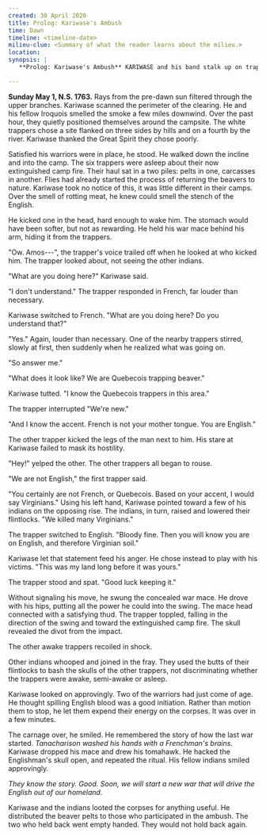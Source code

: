 ```yaml
---
created: 30 April 2020
title: Prolog: Kariwase's Ambush
time: Dawn
timeline: <timeline-date>
milieu-clue: <Summary of what the reader learns about the milieu.>
location:
synopsis: |
   **Prolog: Kariwase's Ambush** KARIWASE and his band stalk up on trappers sleeping, and capture them. Bewildered, the lead trapper speaks in French, until Kariwase points out the English accent. Kariwase observes how the French & Indian war started, then does the same to the trapper to the excitement of his men.

---
```


**Sunday May 1, N.S. 1763.** Rays from the pre-dawn sun filtered through the upper branches. Kariwase scanned the perimeter of the clearing. He and his fellow Iroquois smelled the smoke a few miles downwind. Over the past hour, they quietly positioned themselves around the campsite. The white trappers chose a site flanked on three sides by hills and on a fourth by the river. Kariwase thanked the Great Spirit they chose poorly.

Satisfied his warriors were in place, he stood. He walked down the incline and into the camp. The six trappers were asleep about their now extinguished camp fire. Their haul sat in a two piles: pelts in one, carcasses in another. Flies had already started the process of returning the beavers to nature. Kariwase took no notice of this, it was little different in their camps. Over the smell of rotting meat, he knew could smell the stench of the English.

He kicked one in the head, hard enough to wake him. The stomach would have been softer, but not as rewarding. He held his war mace behind his arm, hiding it from the trappers.

"Ow. Amos---", the trapper's voice trailed off when he looked at who kicked him. The trapper looked about, not seeing the other indians.

"What are you doing here?" Kariwase said.

"I don't understand." The trapper responded in French, far louder than necessary.

Kariwase switched to French. "What are you doing here? Do you understand that?"

"Yes." Again, louder than necessary. One of the nearby trappers stirred, slowly at first, then suddenly when he realized what was going on.

"So answer me."

"What does it look like? We are Quebecois trapping beaver."

Kariwase tutted. "I know the Quebecois trappers in this area."

The trapper interrupted "We're new."

"And I know the accent. French is not your mother tongue. You are English."

The other trapper kicked the legs of the man next to him. His stare at Kariwase failed to mask its hostility.

"Hey!" yelped the other. The other trappers all began to rouse.

"We are not English," the first trapper said.

"You certainly are not French, or Quebecois. Based on your accent, I would say Virginians." Using his left hand, Kariwase pointed toward a few of his indians on the opposing rise. The indians, in turn, raised and lowered their flintlocks. "We killed many Virginians."

The trapper switched to English. "Bloody fine. Then you will know you are on English, and therefore Virginian soil."

Kariwase let that statement feed his anger. He chose instead to play with his victims. "This was my land long before it was yours."

The trapper stood and spat. "Good luck keeping it."

Without signaling his move, he swung the concealed war mace. He drove with his hips, putting all the power he could into the swing. The mace head connected with a satisfying thud. The trapper toppled, falling in the direction of the swing and toward the extinguished camp fire. The skull revealed the divot from the impact.

The other awake trappers recoiled in shock.

Other indians whooped and joined in the fray. They used the butts of their flintlocks to bash the skulls of the other trappers, not discriminating whether the trappers were awake, semi-awake or asleep.

Kariwase looked on approvingly. Two of the warriors had just come of age. He thought spilling English blood was a good initiation. Rather than motion them to stop, he let them expend their energy on the corpses. It was over in a few minutes.

The carnage over, he smiled. He remembered the story of how the last war started. _Tanacharison washed his hands with a Frenchman's brains._ Kariwase dropped his mace and drew his tomahawk. He hacked the Englishman's skull open, and repeated the ritual. His fellow indians smiled approvingly.

_They know the story. Good. Soon, we will start a new war that will drive the English out of our homeland._

Kariwase and the indians looted the corpses for anything useful. He distributed the beaver pelts to those who participated in the ambush. The two who held back went empty handed. They would not hold back again.
